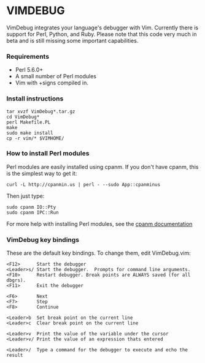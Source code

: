 # VIMDEBUG

VimDebug integrates your language's debugger with Vim.  Currently there is
support for Perl, Python, and Ruby.  Please note that this code very much in
beta and is still missing some important capabilities.


### Requirements

 - Perl 5.6.0+
 - A small number of Perl modules
 - Vim with +signs compiled in.


### Install instructions

    tar xvzf VimDebug*.tar.gz
    cd VimDebug*
    perl Makefile.PL
    make
    sudo make install
    cp -r vim/* $VIMHOME/


### How to install Perl modules

Perl modules are easily installed using cpanm.  If you don't have cpanm, this
is the simplest way to get it:

    curl -L http://cpanmin.us | perl - --sudo App::cpanminus

Then just type:

    sudo cpanm IO::Pty
    sudo cpanm IPC::Run

For more help with installing Perl modules, see the [cpanm documentation][1]


### VimDebug key bindings

These are the default key bindings.  To change them, edit VimDebug.vim:

    <F12>      Start the debugger
    <Leader>s/ Start the debugger.  Prompts for command line arguments.
    <F10>      Restart debugger. Break points are ALWAYS saved (for all dbgrs).
    <F11>      Exit the debugger

    <F6>       Next
    <F7>       Step
    <F8>       Continue

    <Leader>b  Set break point on the current line
    <Leader>c  Clear break point on the current line

    <Leader>v  Print the value of the variable under the cursor
    <Leader>v/ Print the value of an expression thats entered

    <Leader>/  Type a command for the debugger to execute and echo the result



[1]: http://search.cpan.org/~miyagawa/App-cpanminus-1.1007/lib/App/cpanminus.pm
